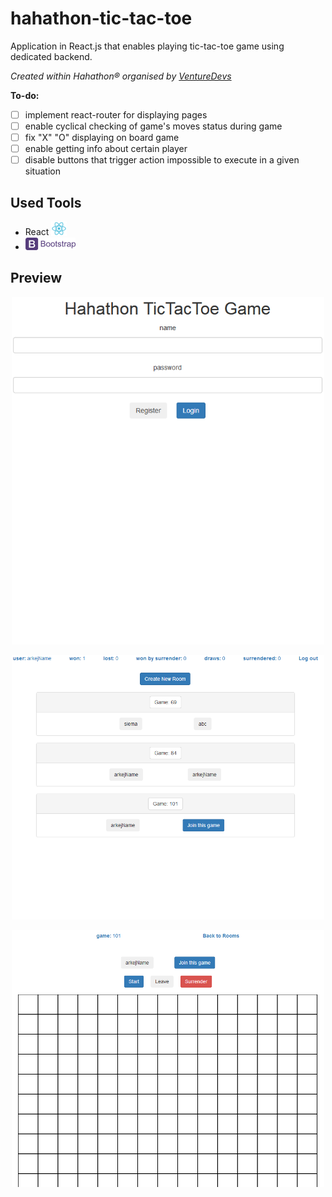 # hahathon-tic-tac-toe
Application in React.js that enables playing tic-tac-toe game using dedicated backend.

*Created within Hahathon® organised by [VentureDevs](https://venturedevs.com)*

<b>To-do:</b>
- [ ] implement react-router for displaying pages
- [ ] enable cyclical checking of game's moves status during game
- [ ] fix "X" "O" displaying on board game
- [ ] enable getting info about certain player
- [ ] disable buttons that trigger action impossible to execute in a given situation

## Used Tools
- React <img src="https://raw.githubusercontent.com/ArkejGit/hahathon-tic-tac-toe/master/img/react-logo.png" width="25"/>
- <img src="https://raw.githubusercontent.com/ArkejGit/hahathon-tic-tac-toe/master/img/bootstrap-logo.png" width="80"/>

## Preview
<p align="center">
  <img src="https://raw.githubusercontent.com/ArkejGit/hahathon-tic-tac-toe/master/img/hahathon-tic-tac-toe-preview-login.png" width="500"/>
</p>
<p align="center">
  <img src="https://raw.githubusercontent.com/ArkejGit/hahathon-tic-tac-toe/master/img/hahathon-tic-tac-toe-preview-rooms.png" width="500"/>
</p>
<p align="center">
  <img src="https://raw.githubusercontent.com/ArkejGit/hahathon-tic-tac-toe/master/img/hahathon-tic-tac-toe-preview-game.png" width="500"/>
</p>
